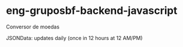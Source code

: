 # eng-gruposbf-backend-javascript
Conversor de moedas


JSONData: updates daily (once in 12 hours at 12 AM/PM) 